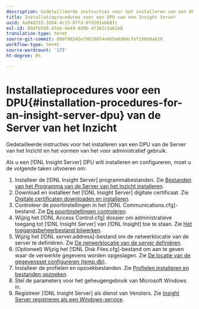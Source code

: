 ```yaml
---
description: Gedetailleerde instructies voor het installeren van een DPU van de Server van het Inzicht en het vormen van het voor administratief gebruik.
title: Installatieprocedures voor een DPU van een Insight Server
uuid: 4a04d333-3264-4c15-87fd-8fd201eb68fc
exl-id: 0bdfb598-d7eb-4e49-8d9b-4f362c3a62e8
translation-type: tm+mt
source-git-commit: d9df90242ef96188f4e4b5e6d04cfef196b0a628
workflow-type: tm+mt
source-wordcount: '173'
ht-degree: 0%

---
```


# Installatieprocedures voor een DPU{#installation-procedures-for-an-insight-server-dpu} van de Server van het Inzicht

Gedetailleerde instructies voor het installeren van een DPU van de Server van het Inzicht en het vormen van het voor administratief gebruik.

Als u een [!DNL Insight Server] DPU wilt installeren en configureren, moet u de volgende taken uitvoeren om:

1. Installeer de [!DNL Insight Server] programmabestanden. Zie [Bestanden van het Programma van de Server van het Inzicht installeren](../../../../home/c-inst-svr/c-install-ins-svr/t-install-proc-inst-svr-dpu/t-install-prgm-files.md#task-1e6251fd39714186baa40d38f23d0088).
1. Download en installeer het [!DNL Insight Server] digitale certificaat. Zie [Digitale certificaten downloaden en installeren](../../../../home/c-inst-svr/c-install-ins-svr/t-install-proc-inst-svr-dpu/c-dnld-dgtl-cert/c-dnld-dgtl-cert.md#concept-4f79c240492f4e52b6375b4b3bbefa17).
1. Controleer de poortinstellingen in het [!DNL Communications.cfg]-bestand. Zie [De poortinstellingen controleren](../../../../home/c-inst-svr/c-install-ins-svr/t-install-proc-inst-svr-dpu/t-chk-pt-stgs.md#task-a91191b0a19e4437aa535a27c734ae64).
1. Wijzig het [!DNL Access Control.cfg] dossier om administratieve toegang tot [!DNL Insight Server] van [!DNL Insight] toe te staan. Zie [Het toegangsbeheerbestand bijwerken](../../../../home/c-inst-svr/c-install-ins-svr/t-install-proc-inst-svr-dpu/c-updt-accss-ctrl-file.md#concept-fb9aa0c0e0664c018528f56d01c4808d).
1. Wijzig het [!DNL server.address]-bestand om de netwerklocatie van de server te definiëren. Zie [De netwerklocatie van de server definiëren](../../../../home/c-inst-svr/c-install-ins-svr/t-install-proc-inst-svr-dpu/c-svrs-ntwk-loc/c-svrs-ntwk-loc.md#concept-87dd2aa3448c415ca1285bc445a8c649).
1. (Optioneel) Wijzig het [!DNL Disk Files.cfg]-bestand om aan te geven waar de verwerkte gegevens worden opgeslagen. Zie [De locatie van de gegevensset configureren (temp.db)](../../../../home/c-inst-svr/c-install-ins-svr/t-install-proc-inst-svr-dpu/t-cfg-loc-dtst.md#task-f645eefecb154e679acbb480a07c1f0e).
1. Installeer de profielen en opzoekbestanden. Zie [Profielen installeren en bestanden opzoeken](../../../../home/c-inst-svr/c-install-ins-svr/t-install-proc-inst-svr-dpu/c-install-prof-lkup-files.md#concept-1631895d09a14dc99316bf8cf166fdfc).
1. Stel de parameters voor het geheugengebruik van Microsoft Windows in.
1. Registreer [!DNL Insight Server] als dienst van Vensters. Zie [Insight Server registreren als een Windows-service](../../../../home/c-inst-svr/c-install-ins-svr/t-install-proc-inst-svr-dpu/c-reg-wdws-svc.md#concept-f2c7aa891d544a2595aa01d0d796a540).
